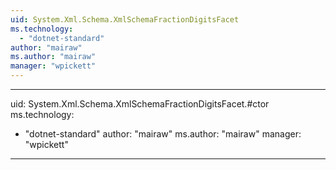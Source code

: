 ```yaml
---
uid: System.Xml.Schema.XmlSchemaFractionDigitsFacet
ms.technology: 
  - "dotnet-standard"
author: "mairaw"
ms.author: "mairaw"
manager: "wpickett"
---
```


---
uid: System.Xml.Schema.XmlSchemaFractionDigitsFacet.#ctor
ms.technology: 
  - "dotnet-standard"
author: "mairaw"
ms.author: "mairaw"
manager: "wpickett"
---
